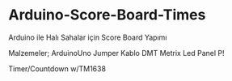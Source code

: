 # Arduino-Score-Board-Times
Arduino ile Halı Sahalar için Score Board Yapımı


Malzemeler; ArduinoUno
Jumper Kablo
DMT Metrix Led Panel P!

Timer/Countdown w/TM1638
